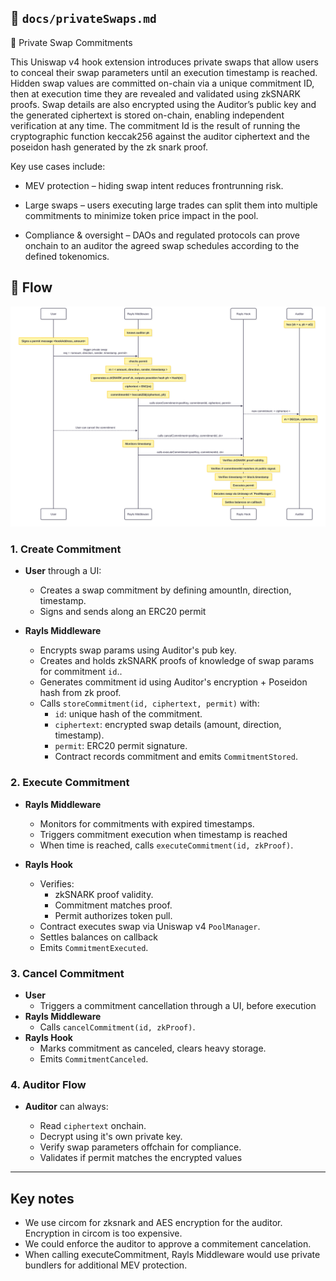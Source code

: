 ## 📄 `docs/privateSwaps.md`

🔐 Private Swap Commitments

This Uniswap v4 hook extension introduces private swaps that allow users to conceal their swap parameters until an execution timestamp is reached. Hidden swap values are committed on-chain via a unique commitment ID, then at execution time they are revealed and validated using zkSNARK proofs. Swap details are also encrypted using the Auditor’s public key and the generated ciphertext is stored on-chain, enabling independent verification at any time. The commitment Id is the result of running the cryptographic function keccak256 against the auditor ciphertext and the poseidon hash generated by the zk snark proof.

Key use cases include:

- MEV protection – hiding swap intent reduces frontrunning risk.

- Large swaps – users executing large trades can split them into multiple commitments to minimize token price impact in the pool.

- Compliance & oversight – DAOs and regulated protocols can prove onchain to an auditor the agreed swap schedules according to the defined tokenomics.

## 🔄 Flow

<p align="left">
  <img src="./RaylsHook_private_swaps_diagram.svg" alt="Private Swap Diagram" width="1000"/>
</p>

### 1. Create Commitment

- **User** through a UI:

  - Creates a swap commitment by defining amountIn, direction, timestamp.
  - Signs and sends along an ERC20 permit

- **Rayls Middleware**

  - Encrypts swap params using Auditor's pub key.
  - Creates and holds zkSNARK proofs of knowledge of swap params for commitment `id`..
  - Generates commitment id using Auditor's encryption + Poseidon hash from zk proof.
  - Calls `storeCommitment(id, ciphertext, permit)` with:
    - `id`: unique hash of the commitment.
    - `ciphertext`: encrypted swap details (amount, direction, timestamp).
    - `permit`: ERC20 permit signature.
    - Contract records commitment and emits `CommitmentStored`.

### 2. Execute Commitment

- **Rayls Middleware**

  - Monitors for commitments with expired timestamps.
  - Triggers commitment execution when timestamp is reached
  - When time is reached, calls `executeCommitment(id, zkProof)`.

- **Rayls Hook**

  - Verifies:
    - zkSNARK proof validity.
    - Commitment matches proof.
    - Permit authorizes token pull.
  - Contract executes swap via Uniswap v4 `PoolManager`.
  - Settles balances on callback
  - Emits `CommitmentExecuted`.

### 3. Cancel Commitment

- **User**
  - Triggers a commitment cancellation through a UI, before execution
- **Rayls Middleware**
  - Calls `cancelCommitment(id, zkProof)`.
- **Rayls Hook**
  - Marks commitment as canceled, clears heavy storage.
  - Emits `CommitmentCanceled`.

### 4. Auditor Flow

- **Auditor** can always:

  - Read `ciphertext` onchain.
  - Decrypt using it's own private key.
  - Verify swap parameters offchain for compliance.
  - Validates if permit matches the encrypted values

---

## Key notes

- We use circom for zksnark and AES encryption for the auditor. Encryption in circom is too expensive.
- We could enforce the auditor to approve a commitement cancelation.
- When calling executeCommitment, Rayls Middleware would use private bundlers for additional MEV protection.
